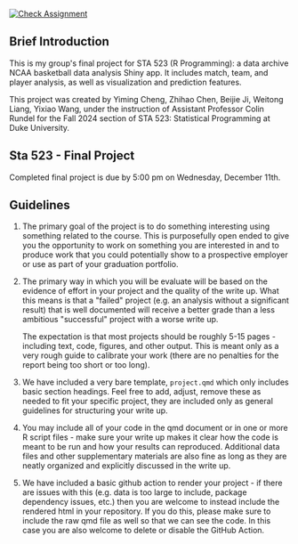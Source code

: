 [![Check Assignment](https://github.com/sta523-fa24/project-team_name/workflows/Check%20Assignment/badge.svg)](https://github.com/sta523-fa24/project-team_name/actions?query=workflow:%22Check%20Assignment%22)

## Brief Introduction
This is my group's final project for STA 523 (R Programming): a data archive NCAA basketball data analysis Shiny app. It includes match, team, and player analysis, as well as visualization and prediction features.

This project was created by Yiming Cheng, Zhihao Chen, Beijie Ji,  Weitong Liang, Yixiao Wang, under the instruction of Assistant Professor Colin Rundel for the Fall 2024 section of STA 523: Statistical Programming at Duke University.


Sta 523 - Final Project
-----------

Completed final project is due by 5:00 pm on Wednesday, December 11th.

## Guidelines

1. The primary goal of the project is to do something interesting using something related to the course. This is purposefully open ended to give you the opportunity to work on something you are interested in and to produce work that you could potentially show to a prospective employer or use as part of your graduation portfolio.
 
1. The primary way in which you will be evaluate will be based on the evidence of effort in your project and the quality of the write up. What this means is that a "failed" project (e.g. an analysis without a significant result) that is well documented will receive a better grade than a less ambitious "successful" project with a worse write up. 
  
    The expectation is that most projects should be roughly 5-15 pages - including text, code, figures, and other output. This is meant only as a very rough guide to calibrate your work (there are no penalties for the report being too short or too long).

1. We have included a very bare template, `project.qmd` which only includes basic section headings. Feel free to add, adjust, remove these as needed to fit your specific project, they are included only as general guidelines for structuring your write up.

1. You may include all of your code in the qmd document or in one or more R script files - make sure your write up makes it clear how the code is meant to be run and how your results can reproduced. Additional data files and other supplementary materials are also fine as long as they are neatly organized and explicitly discussed in the write up.

1. We have included a basic github action to render your project - if there are issues with this (e.g. data is too large to include, package dependency issues, etc.) then you are welcome to instead include the rendered html in your repository. If you do this, please make sure to include the raw qmd file as well so that we can see the code. In this case you are also welcome to delete or disable the GitHub Action.

